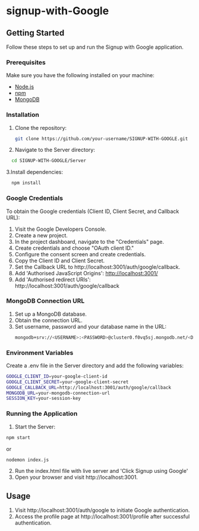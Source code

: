 # signup-with-Google


## Getting Started

Follow these steps to set up and run the Signup with Google application.

### Prerequisites

Make sure you have the following installed on your machine:

- [Node.js](https://nodejs.org/)
- [npm](https://www.npmjs.com/)
- [MongoDB](https://www.mongodb.com/try/download/community)

### Installation

1. Clone the repository:

   ```bash
   git clone https://github.com/your-username/SIGNUP-WITH-GOOGLE.git
   
2. Navigate to the Server directory:

  ```bash
    cd SIGNUP-WITH-GOOGLE/Server
```

3.Install dependencies:

  ```bash
    npm install
```


### Google Credentials

To obtain the Google credentials (Client ID, Client Secret, and Callback URL):

1. Visit the Google Developers Console.
2. Create a new project.
3. In the project dashboard, navigate to the "Credentials" page.
4. Create credentials and choose "OAuth client ID."
5. Configure the consent screen and create credentials.
6. Copy the Client ID and Client Secret.
7. Set the Callback URL to http://localhost:3001/auth/google/callback.
8. Add 'Authorised JavaScript Origins': [http://localhost:3001/](http://localhost:3001)
9. Add 'Authorised redirect URIs': http://localhost:3001/auth/google/callback


### MongoDB Connection URL

1. Set up a MongoDB database.
2. Obtain the connection URL.
3. Set username, password and your database name in the URL:
   ```bash
   mongodb+srv://<USERNAME>:<PASSWORD>@cluster0.f0vq5sj.mongodb.net/<DATABASE_NAME>
   ```

### Environment Variables
Create a .env file in the Server directory and add the following variables:

```bash
GOOGLE_CLIENT_ID=your-google-client-id
GOOGLE_CLIENT_SECRET=your-google-client-secret
GOOGLE_CALLBACK_URL=http://localhost:3001/auth/google/callback
MONGODB_URL=your-mongodb-connection-url
SESSION_KEY=your-session-key
```

### Running the Application
1. Start the Server:
```bash
npm start
```
or 
```bash
nodemon index.js
```
2. Run the index.html file with live server and 'Click Signup using Google'
3. Open your browser and visit http://localhost:3001.

## Usage
1. Visit http://localhost:3001/auth/google to initiate Google authentication.
2. Access the profile page at http://localhost:3001/profile after successful authentication.
